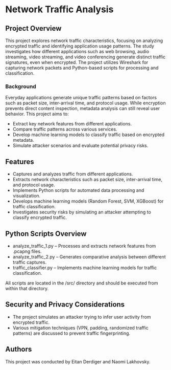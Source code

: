 # Network Traffic Analysis

## Project Overview

This project explores network traffic characteristics, focusing on analyzing encrypted traffic and identifying application usage patterns. The study investigates how different applications such as web browsing, audio streaming, video streaming, and video conferencing generate distinct traffic signatures, even when encrypted. The project utilizes Wireshark for capturing network packets and Python-based scripts for processing and classification.

### Background

Everyday applications generate unique traffic patterns based on factors such as packet size, inter-arrival time, and protocol usage. While encryption prevents direct content inspection, metadata analysis can still reveal user behavior. This project aims to:

- Extract key network features from different applications.
- Compare traffic patterns across various services.
- Develop machine learning models to classify traffic based on encrypted metadata.
- Simulate attacker scenarios and evaluate potential privacy risks.

## Features

- Captures and analyzes traffic from different applications.
- Extracts network characteristics such as packet size, inter-arrival time, and protocol usage.
- Implements Python scripts for automated data processing and visualization.
- Develops machine learning models (Random Forest, SVM, XGBoost) for traffic classification.
- Investigates security risks by simulating an attacker attempting to classify encrypted traffic.

## Python Scripts Overview

- analyze_traffic_1.py – Processes and extracts network features from .pcapng files.
- analyze_traffic_2.py – Generates comparative analysis between different traffic captures.
- traffic_classifier.py – Implements machine learning models for traffic classification.

All scripts are located in the /src/ directory and should be executed from within that directory.

## Security and Privacy Considerations

- The project simulates an attacker trying to infer user activity from encrypted traffic.
- Various mitigation techniques (VPN, padding, randomized traffic patterns) are discussed to prevent traffic fingerprinting.

## Authors

This project was conducted by Eitan Derdiger and Naomi Lakhovsky.
